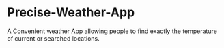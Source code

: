 # Precise-Weather-App
A Convenient weather App allowing people to find exactly the temperature of current or searched locations.
